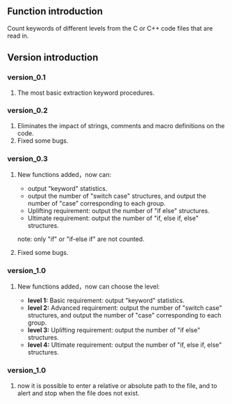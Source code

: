 ## Function introduction
Count keywords of different levels from the C or C++ code files that are read in.

## Version introduction

### version_0.1
1. The most basic extraction keyword procedures.

### version_0.2
1. Eliminates the impact of strings, comments and macro definitions on the code.
2. Fixed some bugs.

### version_0.3
1. New functions added，now can:
	+  output "keyword" statistics.
	+  output the number of "switch case" structures, and output the number of "case" corresponding to each group.
	+  Uplifting requirement: output the number of "if else" structures.
	+  Ultimate requirement: output the number of "if, else if, else" structures.
	
	note: only "if" or "if-else if" are not counted.
	
	
	
2. Fixed some bugs.

### version_1.0
1. New functions added，now can choose the level:

	+  **level 1:**  Basic requirement: output "keyword" statistics.
	+  **level 2:**  Advanced requirement: output the number of "switch case" structures, and output  the number of "case" corresponding to each group.
	+  **level 3:**  Uplifting requirement: output the number of "if else" structures.
	+  **level 4:**  Ultimate requirement: output the number of "if, else if, else" structures.

### version_1.0
1. now it is possible to enter a relative or absolute path to the file, and to alert and stop when the file does not exist.
